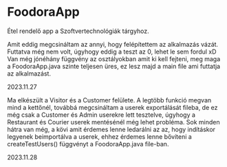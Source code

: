 # FoodoraApp
Étel rendelő app a Szoftvertechnológiák tárgyhoz.

Amit eddig megcsináltam az annyi, hogy felépítettem az alkalmazás vázát. Futtatva még nem volt, úgyhogy eddig a teszt az 0, lehet le sem fordul xD
Van még jónéhány függvény az osztályokban amit ki kell fejteni, meg maga a FoodoraApp.java szinte teljesen üres, ez lesz majd a main file ami futtatja az alkalmazást.

2023.11.27

Ma elkészült a Visitor és a Customer felülete. A legtöbb funkció megvan mind a kettőnél, továbbá megcsináltam a userek exportálását fileba, de ez még csak a Customer és Admin userekre lett tesztelve, úgyhogy a Restaurant és Courier userek mentésénél még lehet probléma.
Sok minden hátra van még, a kövi amit érdemes lenne ledarálni az az, hogy indításkor legyenek beimportálva a userek, ehhez érdemes lenne bővíteni a createTestUsers() függvényt a FoodoraApp.java file-ban.

2023.11.28